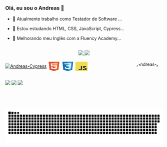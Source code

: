 ### Olá, eu sou o Andreas 👋



- 🔭 Atualmente trabalho como Testador de Software ...
- 🌱 Estou estudando HTML, CSS, JavaScript, Cypress...
- 📘 Melhorando meu Inglês com a Fluency Academy...

  ##

<div align="center">
  <a href="https://github.com/AndreasMeyerEngel">
  <img height="150em" src="https://github-readme-stats.vercel.app/api?username=AndreasMeyerEngel&show_icons=true&theme=algolia&include_all_commits=true&count_private=true"/>
  <img height="150em" src="https://github-readme-stats.vercel.app/api/top-langs/?username=AndreasMeyerEngel&layout=compact&langs_count=7&theme=algolia"/>
</div>
  
<div style="display: inline_block"><br>
  <img align="center" alt="Andreas-Cypress" height="30" width="40" src="https://cdn.icon-icons.com/icons2/2107/PNG/512/file_type_cypress_icon_130654.png">
  <img align="center" alt="Andreas-HTML" height="30" width="40" src="https://raw.githubusercontent.com/devicons/devicon/master/icons/html5/html5-original.svg">
  <img align="center" alt="Andreas-CSS" height="30" width="40" src="https://raw.githubusercontent.com/devicons/devicon/master/icons/css3/css3-original.svg">
  <img align="center" alt="Andreas-JS" height="30" width="40" src="https://raw.githubusercontent.com/devicons/devicon/master/icons/javascript/javascript-original.svg">
  <img align="right" alt="Andreas-pic" height="150" style="border-radius:50px;" src="https://i.picasion.com/pic91/be47e2772a81f88a18d7bcb728d3827c.gif">
</div>
  
  ##
 
<div>
   <a href = "mailto:andreasmeyerengel@hotmail.com"><img src="https://img.shields.io/badge/Microsoft_Outlook-0078D4?style=for-the-badge&logo=microsoft-outlook&logoColor=white" target="_blank"></a>
  <a href="https://instagram.com/andreas__engel" target="_blank"><img src="https://img.shields.io/badge/-Instagram-%23E4405F?style=for-the-badge&logo=instagram&logoColor=white" target="_blank"></a>
  <a href="https://www.linkedin.com/in/andreas-meyer-engel/" target="_blank"><img src="https://img.shields.io/badge/-LinkedIn-%230077B5?style=for-the-badge&logo=linkedin&logoColor=white" target="_blank"></a>
  
  ##
 
  ![Snake animation](https://github.com/AndreasMeyerEngel/AndreasMeyerEngel/blob/output/github-contribution-grid-snake.svg)
 
</div>
